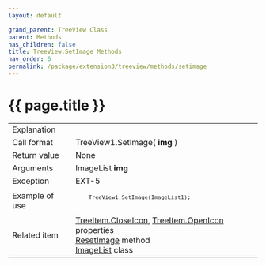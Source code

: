 ```yaml
---
layout: default

grand_parent: TreeView Class
parent: Methods
has_children: false
title: TreeView.SetImage Methods
nav_order: 6
permalink: /package/extension3/treeview/methods/setimage
---
```

# {{ page.title }}

<table>
  <tr>
    <td>Explanation</td>
    <td colspan="2"></td>
  </tr>
  <tr>
    <td>Call format</td>
    <td colspan="2">TreeView1.SetImage( <b>img</b> )</td>
  </tr>
  <tr>
    <td>Return value</td>
    <td colspan="2">None</td>
  </tr>  
  <tr>
    <td>Arguments</td>
    <td>ImageList <b>img</b></td>
    <td></td>
  </tr>
  <tr>
    <td>Exception</td>
    <td>EXT-5</td>
    <td></td>
  </tr>
  <tr>
    <td>Example of use</td>
    <td colspan="2"><code><pre>
    TreeView1.SetImage(ImageList1);
    </pre></code></td>
  </tr>
  <tr>
    <td>Related item</td>
    <td colspan="2"><a href="/package/extension3/treeitem/properties/closeicon">TreeItem.CloseIcon</a>, <a href="/package/extension3/treeitem/properties/openicon">TreeItem.OpenIcon</a> properties<br><a href="/package/extension3/treeview/methods/resetimage">ResetImage</a> method<br><a href="/package/extension4/imagelist">ImageList</a> class</td>
  </tr>
</table>
